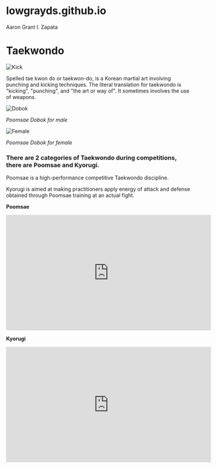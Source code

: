 # lowgrayds.github.io
Aaron Grant I. Zapata

# Taekwondo
![Kick](https://upload.wikimedia.org/wikipedia/commons/thumb/5/5d/Milad_Kharchegani_at_the_2016_Summer_Olympics.jpg/200px-Milad_Kharchegani_at_the_2016_Summer_Olympics.jpg)

Spelled tae kwon do or taekwon-do, is a Korean martial art involving punching and kicking techniques. The literal translation for taekwondo is "kicking", "punching", and "the art or way of". It sometimes involves the use of weapons.

![Dobok](https://i.ebayimg.com/images/g/4b4AAOSwa0ddnHa~/s-l1200.jpg)

*Poomsae Dobok for male*

![Female](https://img.ws.mms.shopee.ph/3c882f7cc44df8ec1846a43f2b63ba6f)

*Poomsae Dobok for female*

### There are 2 categories of Taekwondo during competitions, there are Poomsae and Kyorugi.

Poomsae is a high-performance competitive Taekwondo discipline.

Kyorugi is aimed at making practitioners apply energy of attack and defense obtained through Poomsae training at an actual fight.

**Poomsae**
<iframe width="560" height="315" src="https://www.youtube.com/embed/FOS0cXB8vZ8?si=bAxyKCR4Edjg5lql" title="YouTube video player" frameborder="0" allow="accelerometer; autoplay; clipboard-write; encrypted-media; gyroscope; picture-in-picture; web-share" allowfullscreen></iframe>

**Kyorugi**
<iframe width="560" height="315" src="https://www.youtube.com/embed/EWVP44ejpzY?si=FpqckFbezjS3eIg9" title="YouTube video player" frameborder="0" allow="accelerometer; autoplay; clipboard-write; encrypted-media; gyroscope; picture-in-picture; web-share" allowfullscreen></iframe>
